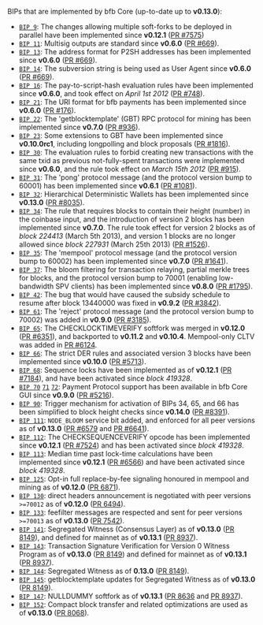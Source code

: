 BIPs that are implemented by bfb Core (up-to-date up to **v0.13.0**):

* [`BIP 9`](https://github.com/bfb/bips/blob/master/bip-0009.mediawiki): The changes allowing multiple soft-forks to be deployed in parallel have been implemented since **v0.12.1**  ([PR #7575](https://github.com/bfbProject/bfb/pull/7575))
* [`BIP 11`](https://github.com/bfb/bips/blob/master/bip-0011.mediawiki): Multisig outputs are standard since **v0.6.0** ([PR #669](https://github.com/bfbProject/bfb/pull/669)).
* [`BIP 13`](https://github.com/bfb/bips/blob/master/bip-0013.mediawiki): The address format for P2SH addresses has been implemented since **v0.6.0** ([PR #669](https://github.com/bfbProject/bfb/pull/669)).
* [`BIP 14`](https://github.com/bfb/bips/blob/master/bip-0014.mediawiki): The subversion string is being used as User Agent since **v0.6.0** ([PR #669](https://github.com/bfbProject/bfb/pull/669)).
* [`BIP 16`](https://github.com/bfb/bips/blob/master/bip-0016.mediawiki): The pay-to-script-hash evaluation rules have been implemented since **v0.6.0**, and took effect on *April 1st 2012* ([PR #748](https://github.com/bfbProject/bfb/pull/748)).
* [`BIP 21`](https://github.com/bfb/bips/blob/master/bip-0021.mediawiki): The URI format for bfb payments has been implemented since **v0.6.0** ([PR #176](https://github.com/bfbProject/bfb/pull/176)).
* [`BIP 22`](https://github.com/bfb/bips/blob/master/bip-0022.mediawiki): The 'getblocktemplate' (GBT) RPC protocol for mining has been implemented since **v0.7.0** ([PR #936](https://github.com/bfbProject/bfb/pull/936)).
* [`BIP 23`](https://github.com/bfb/bips/blob/master/bip-0023.mediawiki): Some extensions to GBT have been implemented since **v0.10.0rc1**, including longpolling and block proposals ([PR #1816](https://github.com/bfbProject/bfb/pull/1816)).
* [`BIP 30`](https://github.com/bfb/bips/blob/master/bip-0030.mediawiki): The evaluation rules to forbid creating new transactions with the same txid as previous not-fully-spent transactions were implemented since **v0.6.0**, and the rule took effect on *March 15th 2012* ([PR #915](https://github.com/bfbProject/bfb/pull/915)).
* [`BIP 31`](https://github.com/bfb/bips/blob/master/bip-0031.mediawiki): The 'pong' protocol message (and the protocol version bump to 60001) has been implemented since **v0.6.1** ([PR #1081](https://github.com/bfbProject/bfb/pull/1081)).
* [`BIP 32`](https://github.com/bfb/bips/blob/master/bip-0032.mediawiki): Hierarchical Deterministic Wallets has been implemented since **v0.13.0** ([PR #8035](https://github.com/bfbProject/bfb/pull/8035)).
* [`BIP 34`](https://github.com/bfb/bips/blob/master/bip-0034.mediawiki): The rule that requires blocks to contain their height (number) in the coinbase input, and the introduction of version 2 blocks has been implemented since **v0.7.0**. The rule took effect for version 2 blocks as of *block 224413* (March 5th 2013), and version 1 blocks are no longer allowed since *block 227931* (March 25th 2013) ([PR #1526](https://github.com/bfbProject/bfb/pull/1526)).
* [`BIP 35`](https://github.com/bfb/bips/blob/master/bip-0035.mediawiki): The 'mempool' protocol message (and the protocol version bump to 60002) has been implemented since **v0.7.0** ([PR #1641](https://github.com/bfbProject/bfb/pull/1641)).
* [`BIP 37`](https://github.com/bfb/bips/blob/master/bip-0037.mediawiki): The bloom filtering for transaction relaying, partial merkle trees for blocks, and the protocol version bump to 70001 (enabling low-bandwidth SPV clients) has been implemented since **v0.8.0** ([PR #1795](https://github.com/bfbProject/bfb/pull/1795)).
* [`BIP 42`](https://github.com/bfb/bips/blob/master/bip-0042.mediawiki): The bug that would have caused the subsidy schedule to resume after block 13440000 was fixed in **v0.9.2** ([PR #3842](https://github.com/bfbProject/bfb/pull/3842)).
* [`BIP 61`](https://github.com/bfb/bips/blob/master/bip-0061.mediawiki): The 'reject' protocol message (and the protocol version bump to 70002) was added in **v0.9.0** ([PR #3185](https://github.com/bfbProject/bfb/pull/3185)).
* [`BIP 65`](https://github.com/bfb/bips/blob/master/bip-0065.mediawiki): The CHECKLOCKTIMEVERIFY softfork was merged in **v0.12.0** ([PR #6351](https://github.com/bfbProject/bfb/pull/6351)), and backported to **v0.11.2** and **v0.10.4**. Mempool-only CLTV was added in [PR #6124](https://github.com/bfbProject/bfb/pull/6124).
* [`BIP 66`](https://github.com/bfb/bips/blob/master/bip-0066.mediawiki): The strict DER rules and associated version 3 blocks have been implemented since **v0.10.0** ([PR #5713](https://github.com/bfbProject/bfb/pull/5713)).
* [`BIP 68`](https://github.com/bfb/bips/blob/master/bip-0068.mediawiki): Sequence locks have been implemented as of **v0.12.1**  ([PR #7184](https://github.com/bfbProject/bfb/pull/7184)), and have been activated since *block 419328*.
* [`BIP 70`](https://github.com/bfb/bips/blob/master/bip-0070.mediawiki) [`71`](https://github.com/bfb/bips/blob/master/bip-0071.mediawiki) [`72`](https://github.com/bfb/bips/blob/master/bip-0072.mediawiki): Payment Protocol support has been available in bfb Core GUI since **v0.9.0** ([PR #5216](https://github.com/bfbProject/bfb/pull/5216)).
* [`BIP 90`](https://github.com/bfb/bips/blob/master/bip-0090.mediawiki): Trigger mechanism for activation of BIPs 34, 65, and 66 has been simplified to block height checks since **v0.14.0** ([PR #8391](https://github.com/bfbProject/bfb/pull/8391)).
* [`BIP 111`](https://github.com/bfb/bips/blob/master/bip-0111.mediawiki): `NODE_BLOOM` service bit added, and enforced for all peer versions as of **v0.13.0** ([PR #6579](https://github.com/bfbProject/bfb/pull/6579) and [PR #6641](https://github.com/bfbProject/bfb/pull/6641)).
* [`BIP 112`](https://github.com/bfb/bips/blob/master/bip-0112.mediawiki): The CHECKSEQUENCEVERIFY opcode has been implemented since **v0.12.1** ([PR #7524](https://github.com/bfbProject/bfb/pull/7524)) and has been activated since *block 419328*.
* [`BIP 113`](https://github.com/bfb/bips/blob/master/bip-0113.mediawiki): Median time past lock-time calculations have been implemented since **v0.12.1** ([PR #6566](https://github.com/bfbProject/bfb/pull/6566)) and have been activated since *block 419328*.
* [`BIP 125`](https://github.com/bfb/bips/blob/master/bip-0125.mediawiki): Opt-in full replace-by-fee signaling honoured in mempool and mining as of **v0.12.0** ([PR 6871](https://github.com/bfbProject/bfb/pull/6871)).
* [`BIP 130`](https://github.com/bfb/bips/blob/master/bip-0130.mediawiki): direct headers announcement is negotiated with peer versions `>=70012` as of **v0.12.0** ([PR 6494](https://github.com/bfbProject/bfb/pull/6494)).
* [`BIP 133`](https://github.com/bfb/bips/blob/master/bip-0133.mediawiki): feefilter messages are respected and sent for peer versions `>=70013` as of **v0.13.0** ([PR 7542](https://github.com/bfbProject/bfb/pull/7542)).
* [`BIP 141`](https://github.com/bfb/bips/blob/master/bip-0141.mediawiki): Segregated Witness (Consensus Layer) as of **v0.13.0** ([PR 8149](https://github.com/bfbProject/bfb/pull/8149)), and defined for mainnet as of **v0.13.1** ([PR 8937](https://github.com/bfbProject/bfb/pull/8937)).
* [`BIP 143`](https://github.com/bfb/bips/blob/master/bip-0143.mediawiki): Transaction Signature Verification for Version 0 Witness Program as of **v0.13.0** ([PR 8149](https://github.com/bfbProject/bfb/pull/8149)) and defined for mainnet as of **v0.13.1** ([PR 8937](https://github.com/bfbProject/bfb/pull/8937)).
* [`BIP 144`](https://github.com/bfb/bips/blob/master/bip-0144.mediawiki): Segregated Witness as of **0.13.0** ([PR 8149](https://github.com/bfbProject/bfb/pull/8149)).
* [`BIP 145`](https://github.com/bfb/bips/blob/master/bip-0145.mediawiki): getblocktemplate updates for Segregated Witness as of **v0.13.0** ([PR 8149](https://github.com/bfbProject/bfb/pull/8149)).
* [`BIP 147`](https://github.com/bfb/bips/blob/master/bip-0147.mediawiki): NULLDUMMY softfork as of **v0.13.1** ([PR 8636](https://github.com/bfbProject/bfb/pull/8636) and [PR 8937](https://github.com/bfbProject/bfb/pull/8937)).
* [`BIP 152`](https://github.com/bfb/bips/blob/master/bip-0152.mediawiki): Compact block transfer and related optimizations are used as of **v0.13.0** ([PR 8068](https://github.com/bfbProject/bfb/pull/8068)).

